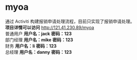 # myoa
通过 Activiti 构建报销申请处理流程，目前只实现了报销申请处理。</br>
**项目详情可以访问** http://121.41.230.89/myoa </br>
普通用户
**用户名：jack**
**密码：123**
</br>
部门经理
**用户名：mike**
**密码：123**
</br>
财务
**用户名：li**
**密码：123**
</br>
总经理
**用户名：danny**
**密码：123**

